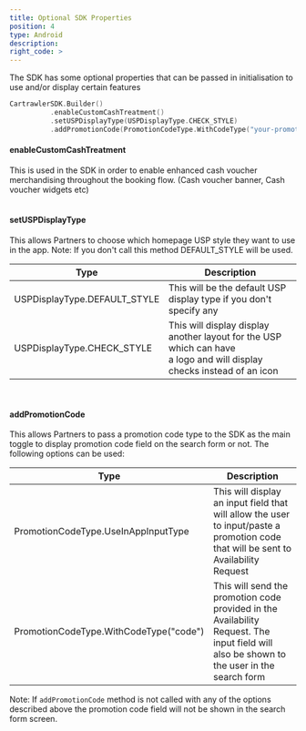 ```yaml
---
title: Optional SDK Properties
position: 4
type: Android
description:
right_code: >
---
```


The SDK has some optional properties that can be passed in initialisation to use and/or display certain features

  ```kotlin
 CartrawlerSDK.Builder()
            .enableCustomCashTreatment()
            .setUSPDisplayType(USPDisplayType.CHECK_STYLE)
            .addPromotionCode(PromotionCodeType.WithCodeType("your-promotion-code-here")
  ```

<h4><b>enableCustomCashTreatment</b></h4>
This is used in the SDK in order to enable enhanced cash voucher merchandising throughout the booking flow. (Cash voucher banner, Cash voucher widgets etc)
<br/><br/>

<h4><b>setUSPDisplayType</b></h4>
This allows Partners to choose which homepage USP style they want to use in the app.
Note: If you don't call this method DEFAULT_STYLE will be used.
<br/>

| Type                 	| Description                                                                  	|
|-----------------------------	|-------------------------------------------------------------------------	|
| USPDisplayType.DEFAULT_STYLE  | This will be the default USP display type if you don't specify any|
| USPDisplayType.CHECK_STYLE    | This will display display another layout for the USP which can have <br/>a logo and will display checks instead of an icon	|

<br/>
<h4><b>addPromotionCode</b></h4>
This allows Partners to pass a promotion code type to the SDK as the main toggle to display promotion code field on the search form or not.
The following options can be used:

| Type                 	| Description                                                                  	|
|-----------------------------	|-------------------------------------------------------------------------	|
| PromotionCodeType.UseInAppInputType       	      | This will display an input field that will allow the user to input/paste a promotion code that will be sent to Availability Request |
| PromotionCodeType.WithCodeType("code")    	      | This will send the promotion code provided in the Availability Request. The input field will also be shown to the user in the search form	|

Note: If ```addPromotionCode``` method is not called with any of the options described above the promotion code field will not be shown in the search form screen.